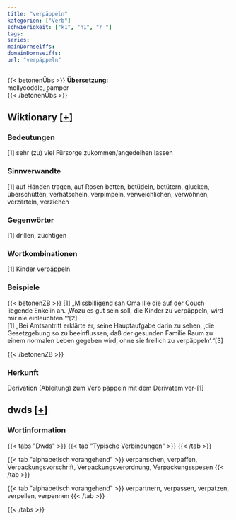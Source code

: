 ```yaml
---
title: "verpäppeln"
kategorien: ["Verb"]
schwierigkeit: ["k1", "h1", "r_"]
tags:
series:
mainDornseiffs:
domainDornseiffs:
url: "verpäppeln"
---
```


{{< betonenÜbs >}}
**Übersetzung:**  
mollycoddle, pamper  
{{< /betonenÜbs >}}

## Wiktionary [[+](https://de.wiktionary.org/wiki/verpäppeln)]

### Bedeutungen
[1] sehr (zu) viel Fürsorge zukommen/angedeihen lassen  

### Sinnverwandte
[1] auf Händen tragen, auf Rosen betten, betüdeln, betütern, glucken, überschütten, verhätscheln, verpimpeln, verweichlichen, verwöhnen, verzärteln, verziehen  

### Gegenwörter
[1] drillen, züchtigen  

### Wortkombinationen
[1] Kinder verpäppeln  

### Beispiele
{{< betonenZB >}}
[1] „Missbilligend sah Oma Ille die auf der Couch liegende Enkelin an. ‚Wozu es gut sein soll, die Kinder zu verpäppeln, wird mir nie einleuchten.‘“[2]  
[1] „Bei Amtsantritt erklärte er, seine Hauptaufgabe darin zu sehen, ‚die Gesetzgebung so zu beeinflussen, daß der gesunden Familie Raum zu einem normalen Leben gegeben wird, ohne sie freilich zu verpäppeln‘.“[3]  

{{< /betonenZB >}}
### Herkunft
Derivation (Ableitung) zum Verb päppeln mit dem Derivatem ver-[1]  



## dwds [[+](https://www.dwds.de/wb/verpäppeln)]

### Wortinformation
{{< tabs "Dwds" >}}
{{< tab "Typische Verbindungen" >}}
{{< /tab >}}

{{< tab "alphabetisch vorangehend" >}}
verpanschen, verpaffen, Verpackungsvorschrift, Verpackungsverordnung, Verpackungsspesen
{{< /tab >}}

{{< tab "alphabetisch vorangehend" >}}
verpartnern, verpassen, verpatzen, verpeilen, verpennen
{{< /tab >}}

{{< /tabs >}}

